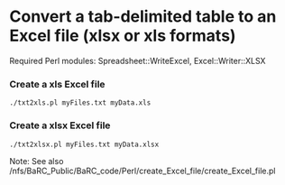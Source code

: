 # Convert a tab-delimited table to an Excel file (xlsx or xls formats) 

Required Perl modules: Spreadsheet::WriteExcel, Excel::Writer::XLSX

### Create a xls Excel file
```
./txt2xls.pl myFiles.txt myData.xls
```

### Create a xlsx Excel file
```
./txt2xlsx.pl myFiles.txt myData.xlsx
```

Note: See also /nfs/BaRC_Public/BaRC_code/Perl/create_Excel_file/create_Excel_file.pl
